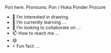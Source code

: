 Pon here.
Pronouns: Pon / Hoka
Ponder
Procure
- 👀 I’m interested in drawing. 
- 🌱 I’m currently learning ...
- 💞️ I’m looking to collaborate on ...
- 📫 How to reach me ...
- 😄 
- ⚡ Fun fact: ...

<!---
Ponhoka/Ponhoka is a ✨ special ✨ repository because its `README.md` (this file) appears on your GitHub profile.
You can click the Preview link to take a look at your changes.
--->

